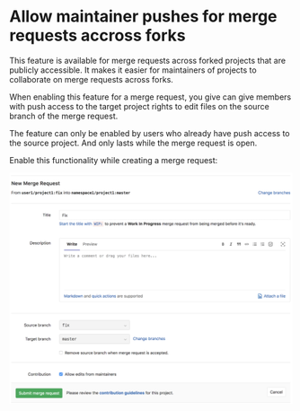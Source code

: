 # Allow maintainer pushes for merge requests accross forks

This feature is available for merge requests across forked projects that are
publicly accessible. It makes it easier for maintainers of projects to collaborate
on merge requests across forks.

When enabling this feature for a merge request, you give can give members with push access to the target project rights to edit files on the source branch of the merge request.

The feature can only be enabled by users who already have push access to the source project. And only lasts while the merge request is open.

Enable this functionality while creating a merge request:

![Enable maintainer edits](./img/allow_maintainer_push.png)

